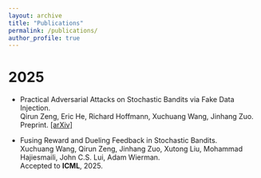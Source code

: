 ```yaml
---
layout: archive
title: "Publications"
permalink: /publications/
author_profile: true
---
```


2025
===

- Practical Adversarial Attacks on Stochastic Bandits via Fake Data Injection.  
Qirun Zeng, Eric He, Richard Hoffmann, Xuchuang Wang, Jinhang Zuo.  
Preprint. [[arXiv]](https://arxiv.org/abs/2505.21938)

- Fusing Reward and Dueling Feedback in Stochastic Bandits.  
Xuchuang Wang, Qirun Zeng, Jinhang Zuo, Xutong Liu, Mohammad Hajiesmaili, John C.S. Lui, Adam Wierman.  
Accepted to **ICML**, 2025.